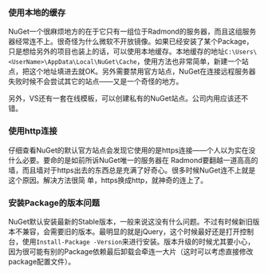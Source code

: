 ### 使用本地的缓存

NuGet一个很麻烦地方的在于它只有一组位于Radmond的服务器，而且这组服务器经常连不上。很奇怪为什么微软不开放镜像。如果已经安装了某个Package，只是想给另外的项目也装上的话，可以使用本地缓存。本地缓存的地址`C:\Users\<UserName>\AppData\Local\NuGet\Cache`，使用方法也非常简单，新建一个站点，把这个地址填进去就OK。另外需要禁用官方站点，NuGet在连接远程服务器失败时候不会尝试其它的站点——又是一个奇怪的地方。

另外，VS还有一套在线模板，可以创建私有的NuGet站点。公司内用应该还不错。

### 使用http连接

仔细查看NuGet的默认官方站点会发现它使用的是https连接——个人以为实在没什么必要。要命的是如前所诉NuGet唯一的服务器在 Radmond要翻越一道高高的墙，而且墙对于https出去的东西总是充满了好奇心。很多时候NuGet连不上就是这个原因。解决方法很简 单，https换成http，就神奇的连上了。

### 安装Package的版本问题

NuGet默认安装最新的Stable版本，一般来说这没有什么问题。不过有时候新旧版本不兼容，会需要旧的版本。最明显的就是jQuery，这个时候最好还是打开控制台，使用`Install-Package -Version`来进行安装。版本升级的时候尤其要小心，因为很可能有别的Package依赖最后卸载会牵连一大片（这时可以考虑直接修改package配置文件）。